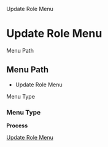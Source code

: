 
Update Role Menu
# Update Role Menu



Menu Path
## Menu Path



- Update Role Menu

Menu Type
### Menu Type

**Process**


[Update Role Menu](../../process-u_rolemenu_update.md)